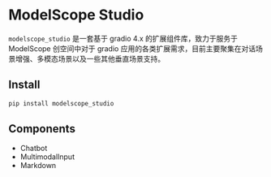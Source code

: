 # ModelScope Studio

`modelscope_studio` 是一套基于 gradio 4.x 的扩展组件库，致力于服务于 ModelScope 创空间中对于 gradio 应用的各类扩展需求，目前主要聚集在对话场景增强、多模态场景以及一些其他垂直场景支持。

## Install

```sh
pip install modelscope_studio
```

## Components

- <tab-link component-tab="Chatbot">Chatbot</tab-link>
- <tab-link component-tab="MultimodalInput">MultimodalInput</tab-link>
- <tab-link component-tab="Markdown">Markdown</tab-link>
